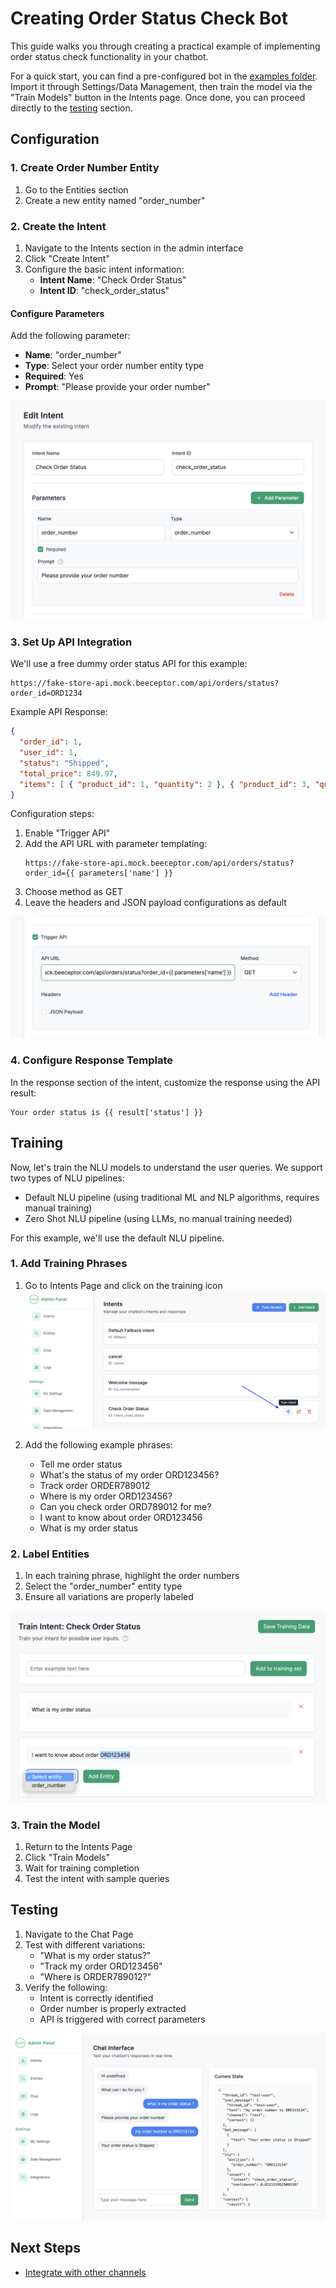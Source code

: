 # Creating Order Status Check Bot

This guide walks you through creating a practical example of implementing order status check functionality in your chatbot.

For a quick start, you can find a pre-configured bot in the [examples folder](../examples/order_status.json). Import it through Settings/Data Management, then train the model via the "Train Models" button in the Intents page. Once done, you can proceed directly to the [testing](#testing) section.

## Configuration

### 1. Create Order Number Entity

1. Go to the Entities section
2. Create a new entity named "order_number"

### 2. Create the Intent

1. Navigate to the Intents section in the admin interface
2. Click "Create Intent"
3. Configure the basic intent information:
   - **Intent Name**: "Check Order Status"
   - **Intent ID**: "check_order_status"

#### Configure Parameters

Add the following parameter:
- **Name**: "order_number"
- **Type**: Select your order number entity type
- **Required**: Yes
- **Prompt**: "Please provide your order number"

[![intent_configuration_1.png](screenshots/intent_configuration_1.png)](screenshots/intent_configuration_1.png)

### 3. Set Up API Integration

We'll use a free dummy order status API for this example:

```
https://fake-store-api.mock.beeceptor.com/api/orders/status?order_id=ORD1234
```

Example API Response:
```json
{
  "order_id": 1,
  "user_id": 1,
  "status": "Shipped",
  "total_price": 849.97,
  "items": [ { "product_id": 1, "quantity": 2 }, { "product_id": 3, "quantity": 1 } ]
}
```

Configuration steps:
1. Enable "Trigger API"
2. Add the API URL with parameter templating:
   ```
   https://fake-store-api.mock.beeceptor.com/api/orders/status?order_id={{ parameters['name'] }}
   ```
3. Choose method as GET
4. Leave the headers and JSON payload configurations as default

[![API Trigger](screenshots/intent_configuration_api_trigger.png)](screenshots/intent_configuration_api_trigger.png)

### 4. Configure Response Template

In the response section of the intent, customize the response using the API result:
```
Your order status is {{ result['status'] }}
```

## Training
Now, let's train the NLU models to understand the user queries. We support two types of NLU pipelines:
   - Default NLU pipeline (using traditional ML and NLP algorithms, requires manual training)
   - Zero Shot NLU pipeline (using LLMs, no manual training needed)

For this example, we'll use the default NLU pipeline. 

### 1. Add Training Phrases

1. Go to Intents Page and click on the training icon
   [![Training](screenshots/training_icon.png)](screenshots/training_icon.png)

2. Add the following example phrases:
   - Tell me order status
   - What's the status of my order ORD123456?
   - Track order ORDER789012
   - Where is my order ORD123456?
   - Can you check order ORD789012 for me?
   - I want to know about order ORD123456
   - What is my order status

### 2. Label Entities

1. In each training phrase, highlight the order numbers
2. Select the "order_number" entity type
3. Ensure all variations are properly labeled

[![Entity Labeling](screenshots/training_entity_label.png)](screenshots/training_entity_label.png)

### 3. Train the Model

1. Return to the Intents Page
2. Click "Train Models"
3. Wait for training completion
4. Test the intent with sample queries

## Testing

1. Navigate to the Chat Page
2. Test with different variations:
   - "What is my order status?"
   - "Track my order ORD123456"
   - "Where is ORDER789012?"
3. Verify the following:
   - Intent is correctly identified
   - Order number is properly extracted
   - API is triggered with correct parameters

[![Testing](screenshots/testing.png)](screenshots/testing.png)

## Next Steps
- [Integrate with other channels](04-integrating-with-channels.md)